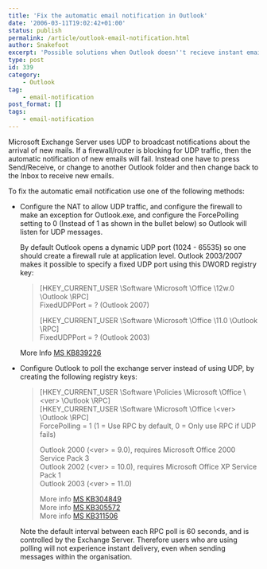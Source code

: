 ```yaml
---
title: 'Fix the automatic email notification in Outlook'
date: '2006-03-11T19:02:42+01:00'
status: publish
permalink: /article/outlook-email-notification.html
author: Snakefoot
excerpt: 'Possible solutions when Outlook doesn''t recieve instant email notifications from the Exchange server.'
type: post
id: 339
category:
    - Outlook
tag:
    - email-notification
post_format: []
tags:
    - email-notification
---
```

Microsoft Exchange Server uses UDP to broadcast notifications about the arrival of new mails. If a firewall/router is blocking for UDP traffic, then the automatic notification of new emails will fail. Instead one have to press Send/Receive, or change to another Outlook folder and then change back to the Inbox to receive new emails.  
  
 To fix the automatic email notification use one of the following methods:

- Configure the NAT to allow UDP traffic, and configure the firewall to make an exception for Outlook.exe, and configure the ForcePolling setting to 0 (Instead of 1 as shown in the bullet below) so Outlook will listen for UDP messages.  
    
   By default Outlook opens a dynamic UDP port (1024 - 65535) so one should create a firewall rule at application level. Outlook 2003/2007 makes it possible to specify a fixed UDP port using this DWORD registry key:
  > \[HKEY\_CURRENT\_USER \\Software \\Microsoft \\Office \\12w.0 \\Outlook \\RPC\]  
  >  FixedUDPPort = ? (Outlook 2007)  
  >   
  >  \[HKEY\_CURRENT\_USER \\Software \\Microsoft \\Office \\11.0 \\Outlook \\RPC\]  
  >  FixedUDPPort = ? (Outlook 2003)
  
   More Info [MS KB839226](http://support.microsoft.com/kb/839226 "The Outlook Find feature and the new mail notifications do not work after you apply Windows XP Service Pack 2")
- Configure Outlook to poll the exchange server instead of using UDP, by creating the following registry keys:
  > \[HKEY\_CURRENT\_USER \\Software \\Policies \\Microsoft \\Office \\&lt;ver&gt; \\Outlook \\RPC\]  
  >  \[HKEY\_CURRENT\_USER \\Software \\Microsoft \\Office \\&lt;ver&gt; \\Outlook \\RPC\]  
  >  ForcePolling = 1 (1 = Use RPC by default, 0 = Only use RPC if UDP fails)  
  >   
  >  Outlook 2000 (&lt;ver&gt; = 9.0), requires Microsoft Office 2000 Service Pack 3  
  >  Outlook 2002 (&lt;ver&gt; = 10.0), requires Microsoft Office XP Service Pack 1  
  >  Outlook 2003 (&lt;ver&gt; = 11.0)  
  >   
  >  More info [MS KB304849](http://support.microsoft.com/kb/304849 "You cannot receive a new e-mail notifications in Outlook 2000 when you use the Network Address Translation [Q304849]")  
  >  More info [MS KB305572](http://support.microsoft.com/kb/305572 "You cannot receive new e-mail notifications in environments that use the Network Address Translation in Outlook 2002 [Q305572]")  
  >  More info [MS KB311506](http://support.microsoft.com/kb/311506 "OL2000: You Cannot Receive New E-mail Notifications [Q311506]")
  
   Note the default interval between each RPC poll is 60 seconds, and is controlled by the Exchange Server. Therefore users who are using polling will not experience instant delivery, even when sending messages within the organisation.